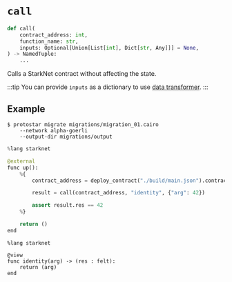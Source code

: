 # `call`

```python
def call(
    contract_address: int,
    function_name: str,
    inputs: Optional[Union[List[int], Dict[str, Any]]] = None,
) -> NamedTuple:
    ...
```
Calls a StarkNet contract without affecting the state.

:::tip
You can provide `inputs` as a dictionary to use [data transformer](./README.md#data-transformer).
:::


## Example

```
$ protostar migrate migrations/migration_01.cairo
    --network alpha-goerli
    --output-dir migrations/output
```

```python title="migrations/migration_01.cairo"
%lang starknet

@external
func up():
    %{ 
        contract_address = deploy_contract("./build/main.json").contract_address

        result = call(contract_address, "identity", {"arg": 42})

        assert result.res == 42
    %}

    return ()
end
```

```cairo title="src/main.cairo"
%lang starknet

@view
func identity(arg) -> (res : felt):
    return (arg)
end
```